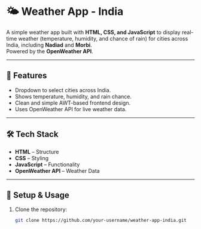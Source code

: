 # 🌤️ Weather App - India

A simple weather app built with **HTML, CSS, and JavaScript** to display real-time weather (temperature, humidity, and chance of rain) for cities across India, including **Nadiad** and **Morbi**.  
Powered by the **OpenWeather API**.

---

## 🚀 Features
- Dropdown to select cities across India.  
- Shows temperature, humidity, and rain chance.  
- Clean and simple AWT-based frontend design.  
- Uses OpenWeather API for live weather data.  

---

## 🛠️ Tech Stack
- **HTML** – Structure  
- **CSS** – Styling  
- **JavaScript** – Functionality  
- **OpenWeather API** – Weather Data  

---

## 📌 Setup & Usage
1. Clone the repository:
   ```bash
   git clone https://github.com/your-username/weather-app-india.git

